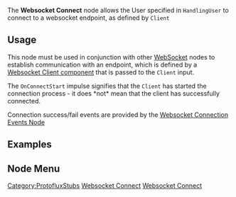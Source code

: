 <languages></languages>

The **Websocket Connect** node allows the User specified in
`HandlingUser` to connect to a websocket endpoint, as defined by
`Client`

## Usage

This node must be used in conjunction with other
[WebSocket](:Category:Protoflux:_WebSocket "wikilink") nodes to
establish communication with an endpoint, which is defined by a
[Websocket Client component](WebsocketClient_(Component) "wikilink")
that is passed to the `Client` input.

The `OnConnectStart` impulse signifies that the `Client` has started the
connection process - it does \*not\* mean that the client has
successfully connected.

Connection success/fail events are provided by the [Websocket Connection
Events Node](Websocket_Connection_Events_(Protoflux_node) "wikilink")

## Examples

## Node Menu

[Category:ProtofluxStubs](Category:ProtofluxStubs "wikilink") [Websocket
Connect](Category:Protoflux{{#translation:}} "wikilink") [Websocket
Connect](Category:Protoflux:Network:Websocket{{#translation:}} "wikilink")
